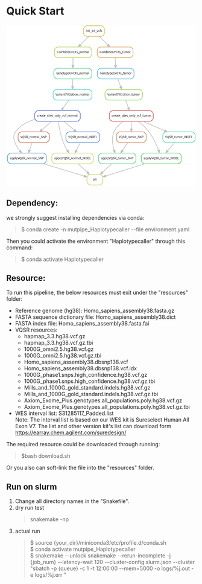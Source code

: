 # Quick Start 
![avatar](https://github.com/douymLab/mutpipe/blob/main/Haplotypecaller/Haplotypecaller.png)
## Dependency:  

we strongly suggest installing dependencies via conda:

  > $ conda create -n mutpipe_Haplotypecaller --file environment.yaml

Then you could activate the environment "Haplotypecaller" through this command:
 
  > $ conda activate Haplotypecaller

## Resource:
To run this pipeline, the below resources must exit under the "resources" folder:
- Reference genome (hg38): Homo_sapiens_assembly38.fasta.gz
- FASTA sequence dictionary file: Homo_sapiens_assembly38.dict
- FASTA index file: Homo_sapiens_assembly38.fasta.fai
- VQSR resources:   
    + hapmap_3.3.hg38.vcf.gz
    + hapmap_3.3.hg38.vcf.gz.tbi
    + 1000G_omni2.5.hg38.vcf.gz
    + 1000G_omni2.5.hg38.vcf.gz.tbi
    + Homo_sapiens_assembly38.dbsnp138.vcf   
    + Homo_sapiens_assembly38.dbsnp138.vcf.idx         
    + 1000G_phase1.snps.high_confidence.hg38.vcf.gz
    + 1000G_phase1.snps.high_confidence.hg38.vcf.gz.tbi
    + Mills_and_1000G_gold_standard.indels.hg38.vcf.gz
    + Mills_and_1000G_gold_standard.indels.hg38.vcf.gz.tbi
    + Axiom_Exome_Plus.genotypes.all_populations.poly.hg38.vcf.gz
    + Axiom_Exome_Plus.genotypes.all_populations.poly.hg38.vcf.gz.tbi
- WES interval list: S31285117_Padded.list  
Note: The interval list is based on our WES kit is Sureselect Human All Exon V7. The list and other version kit's list can download form https://earray.chem.agilent.com/suredesign/

The required resource could be downloaded through running:

> $bash download.sh

 Or you also can soft-link the file into the "resources" folder.

## Run on slurm

1. Change all directory names in the "Snakefile".
2. dry run test
    > snakemake -np
3. actual run
    > \$ source {your_dir}/miniconda3/etc/profile.d/conda.sh  
    > \$ conda activate mutpipe_Haplotypecaller   
    > \$ snakemake --unlock snakemake --rerun-incomplete -j {job_num} --latency-wait 120 --cluster-config slurm.json --cluster "sbatch -p {queue} -c 1 -t 12:00:00 --mem=5000 -o logs/%j.out -e logs/%j.err "